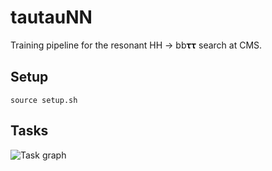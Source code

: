 # tautauNN

Training pipeline for the resonant HH → bb𝛕𝛕 search at CMS.

## Setup

```shell
source setup.sh
```

## Tasks

![Task graph](https://mermaid.ink/img/pako:eNq9lV1rwjAUhv9KycVw4Ecd7CL142Z6N8qYgrnoTWxONdimJUmHTvzvi9Xh2kXLKqwXJT19cs77niRkj8KUAfLQStJs7cwngXDMoyXlgouV22_Nz8PhUvbGQ5VR4Si9i2EUoCgVuqP4J3j9p2w7CNA4SmM2ctuOAmCj_rB3xMePlZyk1e12q0H_jkLPl0LlrKSJfCPutgFiM0D8u0pdtYCbWMC3DWCbAezfUeiXfBAKkmUMbmu6zVKpp-fvPyxuWft3QtI4obFsT4kbp8RV2ypfng7ScUrMnJHjBuj0q3ysnE5nfGmShSC1hG8jQLDrWkwHbGpIWQ2xEKSW8G3ETTXYpgWXtWALQWoJ30actVS2Z0FOP2icUw2zDU9UZbvVAdgGnJBSsMAWkmuYUE1DKtk5UTlWYC8SzLRFKjdmd4WgLD18EEuVDf7_zUUEEkQIPxevqrcw8Q4qFVToV55wrS5wOV6gb3GqbbhZMtRGCciEcmbuqP0xHCC9hsTU98yQUbk5KjkYjuY6ne1EiDwtc2ijPGNG1YRT07MEeRGNFRy-AA_OQl8?type=png)

